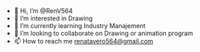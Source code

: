 - 👋 Hi, I’m @RenV564
- 👀 I’m interested in Drawing
- 🌱 I’m currently learning Industry Manajement
- 💞️ I’m looking to collaborate on Drawing or animation program
- 📫 How to reach me renatavero564@gmail.com

<!---
RenV564/RenV564 is a ✨ special ✨ repository because its `README.md` (this file) appears on your GitHub profile.
You can click the Preview link to take a look at your changes.
--->
